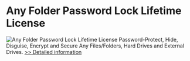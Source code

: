 # Any Folder Password Lock Lifetime License
![Any Folder Password Lock Lifetime License](https://mycommerce.akamaized.net/api/pimages/P300995986/BIG/300995986.PNG)
Password-Protect, Hide, Disguise, Encrypt and Secure Any Files/Folders, Hard Drives and External Drives.
[>> Detailed information](https://secure.shareit.com/shareit/product.html?productid=300995986&affiliateid=200057808)